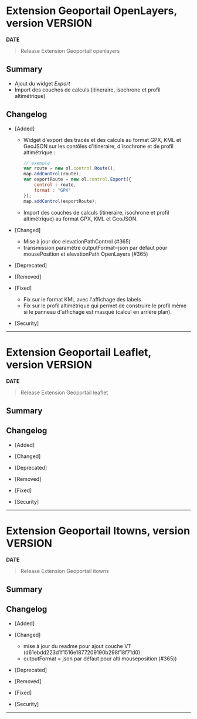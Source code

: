 



# Extension Geoportail OpenLayers, version __VERSION__

**__DATE__**
> Release Extension Geoportail openlayers

## Summary

- Ajout du widget *Export*
- Import des couches de calculs (itineraire, isochrone et profil altimétrique)

## Changelog

* [Added]

    - Widget d'export des tracés et des calculs au format GPX, KML et GeoJSON sur les contôles d'itineraire, d'isochrone et de profil altimétrique :

        ``` js
        // exemple
        var route = new ol.control.Route();
        map.addControl(route);
        var exportRoute = new ol.control.Export({
            control : route,
            format : "GPX"
        });
        map.addControl(exportRoute);
        ```

    - Import des couches de calculs (itineraire, isochrone et profil altimétrique) au format GPX, KML et GeoJSON.

* [Changed]

    - Mise à jour doc elevationPathControl (#365)
    - transmission paramètre outputFormat=json par défaut pour mousePosition et elevationPath OpenLayers (#365)

* [Deprecated]

* [Removed]

* [Fixed]

    - Fix sur le format KML avec l'affichage des labels
    - Fix sur le profil altimétrique qui permet de construire le profil même si le panneau d'affichage est masqué (calcul en arrière plan).

* [Security]

---


# Extension Geoportail Leaflet, version __VERSION__

**__DATE__**
> Release Extension Geoportail leaflet

## Summary

## Changelog

* [Added]

* [Changed]

* [Deprecated]

* [Removed]

* [Fixed]

* [Security]

---


# Extension Geoportail Itowns, version __VERSION__

**__DATE__**
> Release Extension Geoportail itowns

## Summary

## Changelog

* [Added]

* [Changed]

    - mise à jour du readme pour ajout couche VT (d61ebdd223d1f1516e1877209190b298f18f71d0)
    - outputFormat = json par défaut pour alti mouseposition (#365)) 

* [Deprecated]

* [Removed]

* [Fixed]

* [Security]

---
